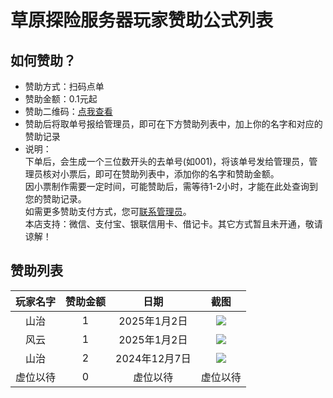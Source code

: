 # 草原探险服务器玩家赞助公式列表

## 如何赞助？
- 赞助方式：扫码点单
- 赞助金额：0.1元起
- 赞助二维码：[点我查看](https://play.ypshidifu.cn/qun/cz)
- 赞助后将取单号报给管理员，即可在下方赞助列表中，加上你的名字和对应的赞助记录
- 说明：<br>下单后，会生成一个三位数开头的去单号(如001)，将该单号发给管理员，管理员核对小票后，即可在赞助列表中，添加你的名字和赞助金额。<br>因小票制作需要一定时间，可能赞助后，需等待1-2小时，才能在此处查询到您的赞助记录。<br>如需更多赞助支付方式，您可[联系管理员](https://play.ypshidifu.cn/qun/)。<br>本店支持：微信、支付宝、银联信用卡、借记卡。其它方式暂且未开通，敬请谅解！

## 赞助列表

| 玩家名字 | 赞助金额 | 日期 | 截图 |
| :----: | :----: | :----: | :----: |
| 山治 |  1 | 2025年1月2日 | ![](https://img.ypshidifu.cn/LightPicture/2025/01/cd6257233cca907c.jpg)
| 风云 | 1 | 2025年1月2日 | ![]([#](https://img.ypshidifu.cn/LightPicture/2025/01/92f561358db10bbb.jpg))
| 山治 | 2 | 2024年12月7日 | ![]([#](https://img.ypshidifu.cn/LightPicture/2025/01/0a517b98271f02b3.jpg))
| 虚位以待 | 0 | 虚位以待 | 虚位以待 |